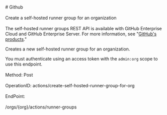<br>#     Github</br>
<br>Create a self-hosted runner group for an organization</br>
<br>The self-hosted runner groups REST API is available with GitHub Enterprise Cloud and GitHub Enterprise Server. For more information, see "[GitHub's products](https://docs.github.com/github/getting-started-with-github/githubs-products)."

Creates a new self-hosted runner group for an organization.

You must authenticate using an access token with the `admin:org` scope to use this endpoint.</br>
<br>Method: Post</br>
<br>OperationID: actions/create-self-hosted-runner-group-for-org</br>
<br>EndPoint:</br>
<br>/orgs/{org}/actions/runner-groups</br>
